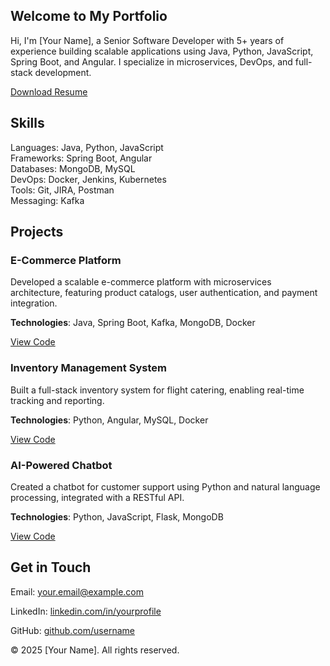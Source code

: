<!-- Home Section -->
<section id="home" class="section bg-white text-center">
    <h2 class="text-3xl font-bold mb-4">Welcome to My Portfolio</h2>
    <p class="text-lg">Hi, I'm [Your Name], a Senior Software Developer with 5+ years of experience building scalable applications using Java, Python, JavaScript, Spring Boot, and Angular. I specialize in microservices, DevOps, and full-stack development.</p>
    <a href="resume.pdf" class="mt-4 inline-block bg-green-600 text-white py-2 px-4 rounded">Download Resume</a>
</section>

<!-- Skills Section -->
<section id="skills" class="section bg-gray-200">
    <h2 class="text-2xl font-bold mb-4 text-center">Skills</h2>
    <div class="container mx-auto grid grid-cols-2 md:grid-cols-3 gap-4">
        <div class="bg-white p-4 rounded shadow">Languages: Java, Python, JavaScript</div>
        <div class="bg-white p-4 rounded shadow">Frameworks: Spring Boot, Angular</div>
        <div class="bg-white p-4 rounded shadow">Databases: MongoDB, MySQL</div>
        <div class="bg-white p-4 rounded shadow">DevOps: Docker, Jenkins, Kubernetes</div>
        <div class="bg-white p-4 rounded shadow">Tools: Git, JIRA, Postman</div>
        <div class="bg-white p-4 rounded shadow">Messaging: Kafka</div>
    </div>
</section>

<!-- Projects Section -->
<section id="projects" class="section bg-white">
    <h2 class="text-2xl font-bold mb-4 text-center">Projects</h2>
    <div class="container mx-auto">
        <div class="project-card">
            <h3 class="text-xl font-semibold">E-Commerce Platform</h3>
            <p>Developed a scalable e-commerce platform with microservices architecture, featuring product catalogs, user authentication, and payment integration.</p>
            <p><strong>Technologies</strong>: Java, Spring Boot, Kafka, MongoDB, Docker</p>
            <a href="https://github.com/username/ecommerce-project" class="text-green-600">View Code</a>
        </div>
        <div class="project-card">
            <h3 class="text-xl font-semibold">Inventory Management System</h3>
            <p>Built a full-stack inventory system for flight catering, enabling real-time tracking and reporting.</p>
            <p><strong>Technologies</strong>: Python, Angular, MySQL, Docker</p>
            <a href="https://github.com/username/inventory-project" class="text-green-600">View Code</a>
        </div>
        <div class="project-card">
            <h3 class="text-xl font-semibold">AI-Powered Chatbot</h3>
            <p>Created a chatbot for customer support using Python and natural language processing, integrated with a RESTful API.</p>
            <p><strong>Technologies</strong>: Python, JavaScript, Flask, MongoDB</p>
            <a href="https://github.com/username/chatbot-project" class="text-green-600">View Code</a>
        </div>
    </div>
</section>

<!-- Contact Section -->
<section id="contact" class="section bg-gray-200 text-center">
    <h2 class="text-2xl font-bold mb-4">Get in Touch</h2>
    <p>Email: <a href="mailto:your.email@example.com" class="text-green-600">your.email@example.com</a></p>
    <p>LinkedIn: <a href="https://linkedin.com/in/yourprofile" class="text-green-600">linkedin.com/in/yourprofile</a></p>
    <p>GitHub: <a href="https://github.com/username" class="text-green-600">github.com/username</a></p>
</section>

<footer class="bg-green-600 text-white text-center p-4">
    <p>© 2025 [Your Name]. All rights reserved.</p>
</footer>
